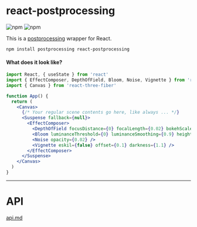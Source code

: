 # react-postprocessing

![npm](https://img.shields.io/npm/v/react-postprocessing?label=npm%20package&style=flat-square) ![npm](https://img.shields.io/npm/dt/react-postprocessing?style=flat-square)

This is a [postprocessing](https://vanruesc.github.io/postprocessing) wrapper for React.

    npm install postprocessing react-postprocessing
    
#### What does it look like?

```jsx
import React, { useState } from 'react'
import { EffectComposer, DepthOfField, Bloom, Noise, Vignette } from 'react-postprocessing'
import { Canvas } from 'react-three-fiber'

function App() {
  return (
    <Canvas>
      {/* Your regular scene contents go here, like always ... */}
      <Suspense fallback={null}>
        <EffectComposer>
          <DepthOfField focusDistance={0} focalLength={0.02} bokehScale={2} height={480} />
          <Bloom luminanceThreshold={0} luminanceSmoothing={0.9} height={300} />
          <Noise opacity={0.02} />
          <Vignette eskil={false} offset={0.1} darkness={1.1} />
        </EffectComposer>
      </Suspense>
    </Canvas>
  )
}
```
    
---

# API

[api.md](https://github.com/react-spring/react-postprocessing/blob/master/effects.md)
